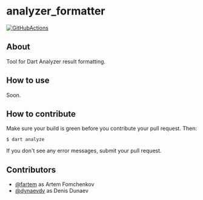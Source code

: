 # analyzer_formatter

[![GitHubActions](https://github.com/WhisperArts/analyzer-formatter/workflows/Build/badge.svg)](https://github.com/WhisperArts/analyzer-formatter/actions?query=workflow%3ABuild)

## About

Tool for Dart Analyzer result formatting.

## How to use

Soon.

## How to contribute

Make sure your build is green before you contribute your pull request. Then:

```shell
$ dart analyze
```

If you don't see any error messages, submit your pull request.

## Contributors

- [@fartem](https://github.com/fartem) as Artem Fomchenkov
- [@dynaevdv](https://github.com/dynaevdv) as Denis Dunaev
